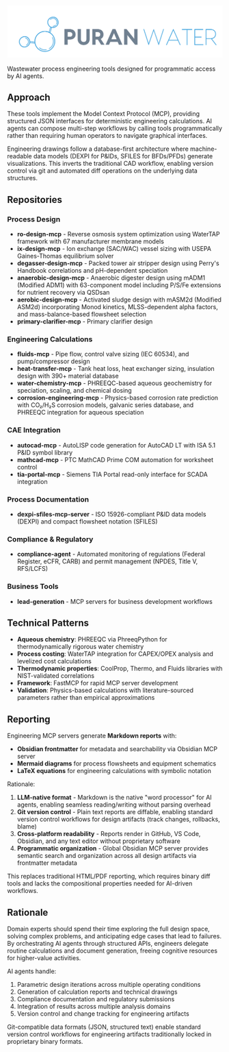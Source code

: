 ![Puran Water](assets/logo.png)

Wastewater process engineering tools designed for programmatic access by AI agents.

## Approach

These tools implement the Model Context Protocol (MCP), providing structured JSON interfaces for deterministic engineering calculations. AI agents can compose multi-step workflows by calling tools programmatically rather than requiring human operators to navigate graphical interfaces.

Engineering drawings follow a database-first architecture where machine-readable data models (DEXPI for P&IDs, SFILES for BFDs/PFDs) generate visualizations. This inverts the traditional CAD workflow, enabling version control via git and automated diff operations on the underlying data structures.

## Repositories

### Process Design
- **ro-design-mcp** - Reverse osmosis system optimization using WaterTAP framework with 67 manufacturer membrane models
- **ix-design-mcp** - Ion exchange (SAC/WAC) vessel sizing with USEPA Gaines-Thomas equilibrium solver
- **degasser-design-mcp** - Packed tower air stripper design using Perry's Handbook correlations and pH-dependent speciation
- **anaerobic-design-mcp** - Anaerobic digester design using mADM1 (Modified ADM1) with 63-component model including P/S/Fe extensions for nutrient recovery via QSDsan
- **aerobic-design-mcp** - Activated sludge design with mASM2d (Modified ASM2d) incorporating Monod kinetics, MLSS-dependent alpha factors, and mass-balance-based flowsheet selection
- **primary-clarifier-mcp** - Primary clarifier design

### Engineering Calculations
- **fluids-mcp** - Pipe flow, control valve sizing (IEC 60534), and pump/compressor design
- **heat-transfer-mcp** - Tank heat loss, heat exchanger sizing, insulation design with 390+ material database
- **water-chemistry-mcp** - PHREEQC-based aqueous geochemistry for speciation, scaling, and chemical dosing
- **corrosion-engineering-mcp** - Physics-based corrosion rate prediction with CO₂/H₂S corrosion models, galvanic series database, and PHREEQC integration for aqueous speciation

### CAE Integration
- **autocad-mcp** - AutoLISP code generation for AutoCAD LT with ISA 5.1 P&ID symbol library
- **mathcad-mcp** - PTC MathCAD Prime COM automation for worksheet control
- **tia-portal-mcp** - Siemens TIA Portal read-only interface for SCADA integration

### Process Documentation
- **dexpi-sfiles-mcp-server** - ISO 15926-compliant P&ID data models (DEXPI) and compact flowsheet notation (SFILES)

### Compliance & Regulatory
- **compliance-agent** - Automated monitoring of regulations (Federal Register, eCFR, CARB) and permit management (NPDES, Title V, RFS/LCFS)

### Business Tools
- **lead-generation** - MCP servers for business development workflows

## Technical Patterns

- **Aqueous chemistry**: PHREEQC via PhreeqPython for thermodynamically rigorous water chemistry
- **Process costing**: WaterTAP integration for CAPEX/OPEX analysis and levelized cost calculations
- **Thermodynamic properties**: CoolProp, Thermo, and Fluids libraries with NIST-validated correlations
- **Framework**: FastMCP for rapid MCP server development
- **Validation**: Physics-based calculations with literature-sourced parameters rather than empirical approximations

## Reporting

Engineering MCP servers generate **Markdown reports** with:
- **Obsidian frontmatter** for metadata and searchability via Obsidian MCP server
- **Mermaid diagrams** for process flowsheets and equipment schematics  
- **LaTeX equations** for engineering calculations with symbolic notation

Rationale:
1. **LLM-native format** - Markdown is the native "word processor" for AI agents, enabling seamless reading/writing without parsing overhead
2. **Git version control** - Plain text reports are diffable, enabling standard version control workflows for design artifacts (track changes, rollbacks, blame)
3. **Cross-platform readability** - Reports render in GitHub, VS Code, Obsidian, and any text editor without proprietary software
4. **Programmatic organization** - Global Obsidian MCP server provides semantic search and organization across all design artifacts via frontmatter metadata

This replaces traditional HTML/PDF reporting, which requires binary diff tools and lacks the compositional properties needed for AI-driven workflows.

## Rationale

Domain experts should spend their time exploring the full design space, solving complex problems, and anticipating edge cases that lead to failures. By orchestrating AI agents through structured APIs, engineers delegate routine calculations and document generation, freeing cognitive resources for higher-value activities.

AI agents handle:
1. Parametric design iterations across multiple operating conditions
2. Generation of calculation reports and technical drawings
3. Compliance documentation and regulatory submissions
4. Integration of results across multiple analysis domains
5. Version control and change tracking for engineering artifacts

Git-compatible data formats (JSON, structured text) enable standard version control workflows for engineering artifacts traditionally locked in proprietary binary formats.
